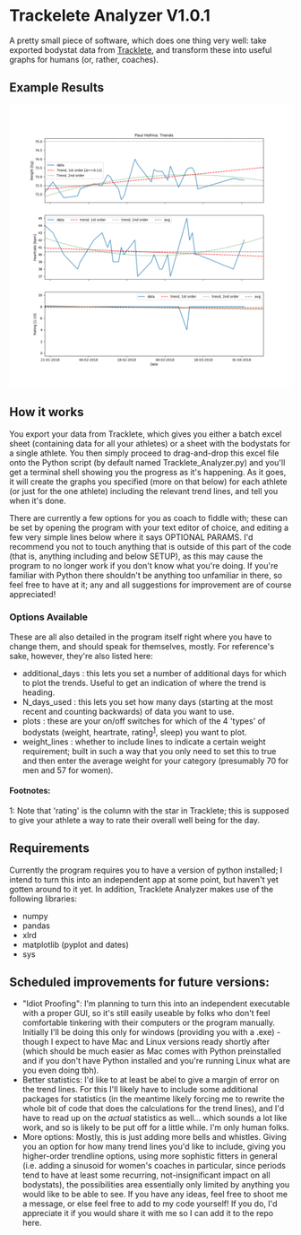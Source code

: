 # Trackelete Analyzer V1.0.1
A pretty small piece of software, which does one thing very well: take exported bodystat data from <a href="http://tracklete.io">Tracklete</a>, and transform these into useful graphs for humans (or, rather, coaches).

## Example Results
![Bodystat Analysis Example](Tracklete_Trends_Paul%20Hofma.png)

## How it works
You export your data from Tracklete, which gives you either a batch excel sheet (containing data for all your athletes) or a sheet with the bodystats for a single athlete. You then simply proceed to drag-and-drop this excel file onto the Python script (by default named Tracklete_Analyzer.py) and you'll get a terminal shell showing you the progress as it's happening. As it goes, it will create the graphs you specified (more on that below) for each athlete (or just for the one athlete) including the relevant trend lines, and tell you when it's done.

There are currently a few options for you as coach to fiddle with; these can be set by opening the program with your text editor of choice, and editing a few very simple lines below where it says OPTIONAL PARAMS. I'd recommend you not to touch anything that is outside of this part of the code (that is, anything including and below SETUP), as this may cause the program to no longer work if you don't know what you're doing. If you're familiar with Python there shouldn't be anything too unfamiliar in there, so feel free to have at it; any and all suggestions for improvement are of course appreciated!

### Options Available
These are all also detailed in the program itself right where you have to change them, and should speak for themselves, mostly. For reference's sake, however, they're also listed here:
 - additional_days : this lets you set a number of additional days for which to plot the trends. Useful to get an indication of where the trend is heading.
 - N_days_used : this lets you set how many days (starting at the most recent and counting backwards) of data you want to use.
 - plots : these are your on/off switches for which of the 4 'types' of bodystats (weight, heartrate, rating<sup>[1](#myfootnote1)</sup>, sleep) you want to plot.
 - weight_lines : whether to include lines to indicate a certain weight requirement; built in such a way that you only need to set this to true and then enter the average weight for your category (presumably 70 for men and 57 for women).

#### Footnotes:
<a name="myfootnote1">1</a>: Note that 'rating' is the column with the star in Tracklete; this is supposed to give your athlete a way to rate their overall well being for the day.

## Requirements
Currently the program requires you to have a version of python installed; I intend to turn this into an independent app at some point, but haven't yet gotten around to it yet. In addition, Tracklete Analyzer makes use of the following libraries:
 - numpy
 - pandas
 - xlrd
 - matplotlib (pyplot and dates)
 - sys
 
 ## Scheduled improvements for future versions:
 - "Idiot Proofing": I'm planning to turn this into an independent executable with a proper GUI, so it's still easily useable by folks who don't feel comfortable tinkering with their computers or the program manually. Initially I'll be doing this only for windows (providing you with a .exe) - though I expect to have Mac and Linux versions ready shortly after (which should be much easier as Mac comes with Python preinstalled and if you don't have Python installed and you're running Linux what are you even doing tbh).
 - Better statistics: I'd like to at least be abel to give a margin of error on the trend lines. For this I'll likely have to include some additional packages for statistics (in the meantime likely forcing me to rewrite the whole bit of code that does the calculations for the trend lines), and I'd have to read up on the <i>actual</i> statistics as well... which sounds a lot like work, and so is likely to be put off for a little while. I'm only human folks.
 - More options: Mostly, this is just adding more bells and whistles. Giving you an option for how many trend lines you'd like to include, giving you higher-order trendline options, using more sophistic fitters in general (i.e. adding a sinusoid for women's coaches in particular, since periods tend to have at least some recurring, not-insignificant impact on all bodystats), the possibilities area essentially only limited by anything you would like to be able to see. If you have any ideas, feel free to shoot me a message, or else feel free to add to my code yourself! If you do, I'd appreciate it if you would share it with me so I can add it to the repo here.
